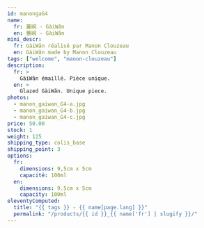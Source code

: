 ```yaml
---
id: manongaG4
name:
  fr: 蓋碗 - GàiWǎn
  en: 蓋碗 - GàiWǎn
mini_descr:
  fr: GàiWǎn réalisé par Manon Clouzeau
  en: GàiWǎn made by Manon Clouzeau
tags: ["welcome", "manon-clouzeau"]
description:
  fr: >
    GàiWǎn émaillé. Pièce unique.
  en: >
    Glazed GàiWǎn. Unique piece.
photos:
  - manon_gaiwan_G4-a.jpg
  - manon_gaiwan_G4-b.jpg
  - manon_gaiwan_G4-c.jpg
price: 50.00
stock: 1
weight: 125
shipping_type: colis_base
shipping_point: 3
options:
  fr:
    dimensions: 9,5cm x 5cm
    capacité: 100ml
  en:
    dimensions: 9.5cm x 5cm
    capacity: 100ml
eleventyComputed:
  title: "{{ tags }} - {{ name[page.lang] }}"
  permalink: "/products/{{ id }}_{{ name['fr'] | slugify }}/"
---
```


